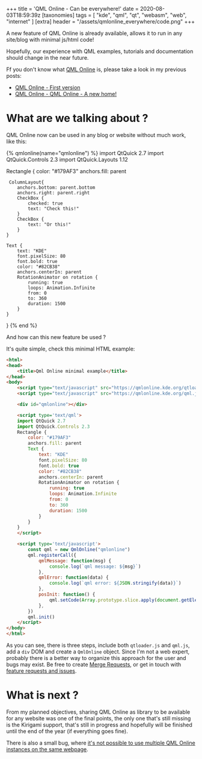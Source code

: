 +++
title = 'QML Online - Can be everywhere!'
date = 2020-08-03T18:59:39z
[taxonomies]
tags = [ "kde", "qml", "qt", "webasm", "web", "internet" ]
[extra]
header = "/assets/qmlonline_everywhere/code.png"
+++

A new feature of QML Online is already available, allows it to run in any site/blog with minimal js/html code!

Hopefully, our experience with QML examples, tutorials and documentation should change in the near future.

<!-- more -->

Ff you don't know what [QML Online](https://qmlonline.kde.org/) is, please take a look in my previous posts:
 - [QML Online - First version](../qmlonline-first-version)
 - [QML Online - QML Online - A new home!](../qmlonline-a-new-home)

# What are we talking about ?

QML Online now can be used in any blog or website without much work, like this:

<script type="text/javascript" src="https://qmlonline.kde.org/qtloader.js"></script>
<script type="text/javascript" src="https://qmlonline.kde.org/qml.js"></script>

{% qmlonline(name="qmlonline") %}
import QtQuick 2.7
import QtQuick.Controls 2.3
import QtQuick.Layouts 1.12

Rectangle {
    color: "#179AF3"
    anchors.fill: parent

     ColumnLayout{
        anchors.bottom: parent.bottom
        anchors.right: parent.right
        CheckBox {
            checked: true
            text: "Check this!"
        }
        CheckBox {
            text: "Or this!"
        }
    }

    Text {
        text: "KDE"
        font.pixelSize: 80
        font.bold: true
        color: "#82CB38"
        anchors.centerIn: parent
        RotationAnimator on rotation {
            running: true
            loops: Animation.Infinite
            from: 0
            to: 360
            duration: 1500
        }
    }
}
{% end %}

And how can this new feature be used ?

It's quite simple, check this minimal HTML example:

```html
<html>
<head>
    <title>Qml Online minimal example</title>
</head>
<body>
    <script type="text/javascript" src="https://qmlonline.kde.org/qtloader.js"></script>
    <script type="text/javascript" src="https://qmlonline.kde.org/qml.js"></script>

    <div id="qmlonline"></div>

    <script type='text/qml'>
    import QtQuick 2.7
    import QtQuick.Controls 2.3
    Rectangle {
        color: "#179AF3"
        anchors.fill: parent
        Text {
            text: "KDE"
            font.pixelSize: 80
            font.bold: true
            color: "#82CB38"
            anchors.centerIn: parent
            RotationAnimator on rotation {
                running: true
                loops: Animation.Infinite
                from: 0
                to: 360
                duration: 1500
            }
        }
    }
    </script>

    <script type='text/javascript'>
        const qml = new QmlOnline("qmlonline")
        qml.registerCall({
            qmlMessage: function(msg) {
                console.log(`qml message: ${msg}`)
            },
            qmlError: function(data) {
                console.log(`qml error: ${JSON.stringify(data)}`)
            },
            posInit: function() {
                qml.setCode(Array.prototype.slice.apply(document.getElementsByTagName('script')).find(e => e.type == 'text/qml').text)
            },
        })
        qml.init()
    </script>
</body>
</html>
```

As you can see, there is three steps, include both `qtloader.js` and `qml.js`, add a `div` DOM and create a `QmlOnline` object.
Since I'm not a web expert, probably there is a better way to organize this approach for the user and bugs may exist.
Be free to create [Merge Requests](https://invent.kde.org/webapps/qmlonline/-/merge_requests), or get in touch with [feature requests and issues](https://invent.kde.org/webapps/qmlonline/-/issues/new).

# What is next ?

From my planned objectives, sharing QML Online as library to be available for any website was one of the final points, the only one that's still missing is the Kirigami support, that's still in progress and hopefully will be finished until the end of the year (if everything goes fine).

There is also a small bug, where [it's not possible to use multiple QML Online instances on the same webpage](https://invent.kde.org/webapps/qmlonline/-/issues/3).